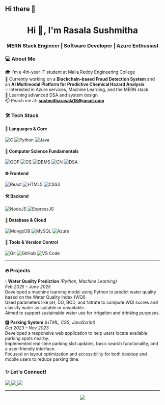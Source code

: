 ## Hi there 👋

<h1 align="center">Hi 👋, I'm Rasala Sushmitha</h1>
<h3 align="center">MERN Stack Engineer | Software Developer | Azure Enthusiast</h3>

### 💻 About Me
🎓 I'm a 4th-year IT student at Malla Reddy Engineering College  
🔭 Currently working on a **Blockchain-based Fraud Detection System** and an **AI Multimodal Platform for Predictive Chemical Hazard Analysis**  
💡 Interested in Azure services, Machine Learning, and the MERN stack  
🌱 Learning advanced DSA and system design  
📫 Reach me at: **sushmitharasala18@gmail.com**


### 🛠️ Tech Stack

#### 🚀 Languages & Core
![C](https://img.shields.io/badge/C-00599C?style=for-the-badge&logo=c&logoColor=white)
![Python](https://img.shields.io/badge/Python-3776AB?style=for-the-badge&logo=python&logoColor=white)
![Java](https://img.shields.io/badge/Java-ED8B00?style=for-the-badge&logo=java&logoColor=white)

#### 🧠 Computer Science Fundamentals
![OOP](https://img.shields.io/badge/Object--Oriented%20Programming-blue?style=for-the-badge)
![OS](https://img.shields.io/badge/Operating%20Systems-grey?style=for-the-badge)
![DBMS](https://img.shields.io/badge/Database%20Management-red?style=for-the-badge)
![CN](https://img.shields.io/badge/Computer%20Networks-purple?style=for-the-badge)
![DSA](https://img.shields.io/badge/Data%20Structures%20%26%20Algorithms-green?style=for-the-badge)


#### 🌐 Frontend
![React](https://img.shields.io/badge/React-20232A?style=for-the-badge&logo=react&logoColor=61DAFB)
![HTML5](https://img.shields.io/badge/HTML5-E34F26?style=for-the-badge&logo=html5&logoColor=white)
![CSS3](https://img.shields.io/badge/CSS3-1572B6?style=for-the-badge&logo=css3&logoColor=white)

#### 🛠️ Backend
![NodeJS](https://img.shields.io/badge/Node.js-339933?style=for-the-badge&logo=nodedotjs&logoColor=white)
![ExpressJS](https://img.shields.io/badge/Express.js-404D59?style=for-the-badge)

#### 🧪 Database & Cloud
![MongoDB](https://img.shields.io/badge/MongoDB-4EA94B?style=for-the-badge&logo=mongodb&logoColor=white)
![MySQL](https://img.shields.io/badge/MySQL-00758F?style=for-the-badge&logo=mysql&logoColor=white)
![Azure](https://img.shields.io/badge/Microsoft%20Azure-0089D6?style=for-the-badge&logo=microsoftazure&logoColor=white)

#### 🔧 Tools & Version Control
![Git](https://img.shields.io/badge/Git-F05032?style=for-the-badge&logo=git&logoColor=white)
![GitHub](https://img.shields.io/badge/GitHub-181717?style=for-the-badge&logo=github)
![VS Code](https://img.shields.io/badge/VS%20Code-007ACC?style=for-the-badge&logo=visual-studio-code&logoColor=white)

---
### 🔥 Projects

💧 **Water Quality Prediction** *(Python, Machine Learning)*  
  *Feb 2025 – June 2025*  
  Developed a machine learning model using Python to predict water quality based on the Water Quality Index (WQI).  
  Used parameters like pH, DO, BOD, and Nitrate to compute WQI scores and classify water as suitable or unsuitable.  
  Aimed to support sustainable water use for irrigation and drinking purposes.

🅿️ **Parking System** *(HTML, CSS, JavaScript)*  
  *Oct 2023 – Nov 2023*  
  Developed a responsive web application to help users locate available parking spots nearby.  
  Implemented real-time parking slot updates, basic search functionality, and a user-friendly interface.  
  Focused on layout optimization and accessibility for both desktop and mobile users to reduce parking time.

  ### ✨ Let's Connect!

<p align="left">
  <a href="https://www.linkedin.com/in/rasala-sushmitha-9013aa25a?lipi=urn%3Ali%3Apage%3Ad_flagship3_profile_view_base_contact_details%3BvH5H7uGaTmCu1KUJDexVSQ%3D%3D">
    <img src="https://img.shields.io/badge/LinkedIn-0077B5?style=flat-square&logo=linkedin&logoColor=white">
  </a>
  <a href="mailto:sushmitharasala18@gmail.comgmail.com">
    <img src="https://img.shields.io/badge/Gmail-D14836?style=flat-square&logo=gmail&logoColor=white">
  </a>
  <a href="https://github.com/Sushmitha005">
    <img src="https://img.shields.io/badge/GitHub-100000?style=flat-square&logo=github&logoColor=white">
  </a>
</p>

---

<p align="center">
  <img src="https://quotes-github-readme.vercel.app/api?type=horizontal&theme=radical">
</p>
